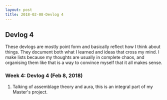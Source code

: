 ```yaml
---
layout: post
title: 2018-02-08-Devlog 4
---
```


## Devlog 4

These devlogs are mostly point form and basically reflect how I think about things. They document both what I learned and ideas that cross my mind. I make lists because my thoughts are usually in complete chaos, and organising them like that is a way to convince myself that it all makes sense.

### Week 4: Devlog 4 (Feb 8, 2018)

1. Talking of assemblage theory and aura, this is an integral part of my Master's project.
